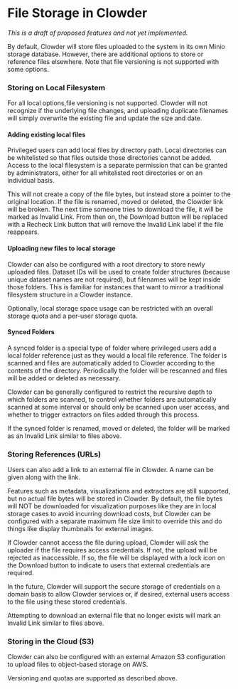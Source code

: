 # File Storage in Clowder

*This is a draft of proposed features and not yet implemented.*

By default, Clowder will store files uploaded to the system in its own Minio storage database. However, there are
additional options to store or reference files elsewhere. Note that file versioning is not supported with some options.

### Storing on Local Filesystem

For all local options,file versioning is not supported. Clowder will not recognize if the underlying file changes, and
uploading duplicate filenames will simply overwrite the existing file and update the size and date.

#### Adding existing local files

Privileged users can add local files by directory path. Local directories can be whitelisted so that files outside
those directories cannot be added. Access to the local filesystem is a separate permission that can be granted by
administrators, either for all whitelisted root directories or on an individual basis.

This will not create a copy of the file bytes, but instead store a pointer to the original location. If the file is
renamed, moved or deleted, the Clowder link will be broken. The next time someone tries to download the file, it will
be marked as Invalid Link. From then on, the Download button will be replaced with a Recheck Link button that will
remove the Invalid Link label if the file reappears.

#### Uploading new files to local storage

Clowder can also be configured with a root directory to store newly uploaded files. Dataset IDs will be used to create
folder structures (because unique dataset names are not required), but filenames will be kept inside those folders. This
is familiar for instances that want to mirror a traditional filesystem structure in a Clowder instance.

Optionally, local storage space usage can be restricted with an overall storage quota and a per-user storage quota.

#### Synced Folders

A synced folder is a special type of folder where privileged users add a local folder reference just as they would a
local file reference. The folder is scanned and files are automatically added to Clowder according to the contents of
the directory. Periodically the folder will be rescanned and files will be added or deleted as necessary.

Clowder can be generally configured to restrict the recursive depth to which folders are scanned, to control whether
folders are automatically scanned at some interval or should only be scanned upon user access, and whether to trigger
extractors on files added through this process.

If the synced folder is renamed, moved or deleted, the folder will be marked as an Invalid Link similar to files above.

### Storing References (URLs)

Users can also add a link to an external file in Clowder. A name can be given along with the link.

Features such as metadata, visualizations and extractors are still supported, but no actual file bytes will be stored
in Clowder. By default, the file bytes will NOT be downloaded for visualization purposes like they are in local storage
cases to avoid incurring download costs, but Clowder can be configured with a separate maximum file size limit to
override this and do things like display thumbnails for external images.

If Clowder cannot access the file during upload, Clowder will ask the uploader if the file requires access credentials.
If not, the upload will be rejected as inaccessible. If so, the file will be displayed with a lock icon on the Download
button to indicate to users that external credentials are required.

In the future, Clowder will support the secure storage of credentials on a domain basis to allow Clowder services or, if
desired, external users access to the file using these stored credentials.

Attempting to download an external file that no longer exists will mark an Invalid Link similar to files above.

### Storing in the Cloud (S3)

Clowder can also be configured with an external Amazon S3 configuration to upload files to object-based storage on AWS.

Versioning and quotas are supported as described above.
